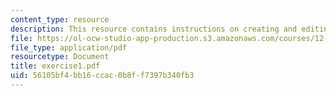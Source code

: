 ```yaml
---
content_type: resource
description: This resource contains instructions on creating and editing a shapefile.
file: https://ol-ocw-studio-app-production.s3.amazonaws.com/courses/12-114-field-geology-i-fall-2005/56105bf4bb16ccac0b8ff7397b340fb3_exercise1.pdf
file_type: application/pdf
resourcetype: Document
title: exercise1.pdf
uid: 56105bf4-bb16-ccac-0b8f-f7397b340fb3
---
```

